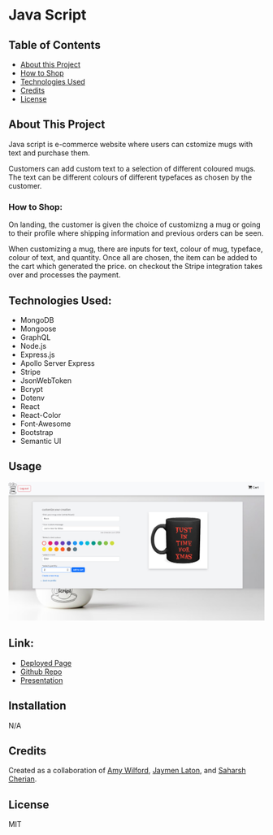 # Java Script

## Table of Contents

- [About this Project](#about-this-Project)
- [How to Shop](#how-to-shop)
- [Technologies Used](#Technologies-Used)
- [Credits](#credits)
- [License](#license)

## About This Project
Java script is e-commerce website where users can cstomize mugs with text and purchase them.

Customers can add custom text to a selection of different coloured mugs. The text can be different colours of different typefaces as chosen by the customer.

### How to Shop:

On landing, the customer is given the choice of customizng a mug or going to their profile where shipping information and previous orders can be seen.

When customizing a mug, there are inputs for text, colour of mug, typeface, colour of text, and quantity. Once all are chosen, the item can be added to the cart which generated the price. on checkout the Stripe integration takes over and processes the payment.


## Technologies Used:
- MongoDB
- Mongoose
- GraphQL
- Node.js
- Express.js
- Apollo Server Express
- Stripe
- JsonWebToken
- Bcrypt
- Dotenv
- React
- React-Color
- Font-Awesome
- Bootstrap
- Semantic UI


## Usage

![Screenshot of the page for customizing mugs](./client/public/assets/images/Readme.jpg)

## Link:
- [Deployed Page](https://whispering-inlet-47426.herokuapp.com/)
- [Github Repo](https://github.com/AmyWilford/Mug-Store)
- [Presentation](https://docs.google.com/presentation/d/15fR0ASyKuoGQ0e0zYT1TwHECnxQ7CLcbyvlfWAgaoHs/edit#slide=id.g19b43ecdc85_0_33)

## Installation
N/A

## Credits
Created as a collaboration of [Amy Wilford](https://github.com/AmyWilford), [Jaymen Laton](https://github.com/CanadianMRE), and [Saharsh Cherian](https://github.com/sashdc).

## License
MIT